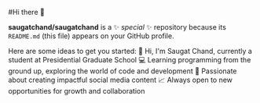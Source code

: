 #Hi there 👋

**saugatchand/saugatchand** is a ✨ _special_ ✨ repository because its `README.md` (this file) appears on your GitHub profile.

Here are some ideas to get you started:
👋 Hi, I'm Saugat Chand, currently a student at Presidential Graduate School
💻 Learning programming from the ground up, exploring the world of code and development
📱 Passionate about creating impactful social media content
📈 Always open to new opportunities for growth and collaboration
